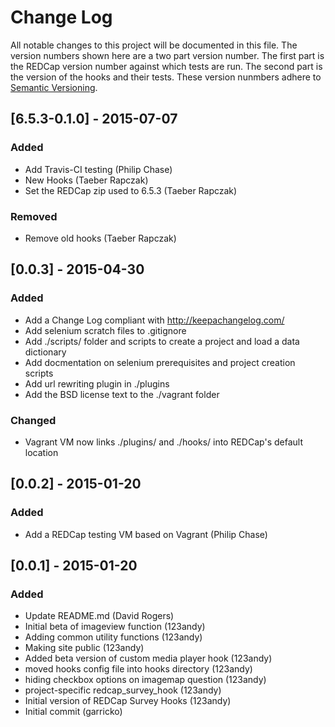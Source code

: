 # Change Log
All notable changes to this project will be documented in this file.
The version numbers shown here are a two part version number.  The first part
is the REDCap version number against which tests are run.  The second part is
the version of the hooks and their tests.  These version nunmbers adhere to [Semantic Versioning](http://semver.org/).


## [6.5.3-0.1.0] - 2015-07-07
### Added
- Add Travis-CI testing (Philip Chase)
- New Hooks (Taeber Rapczak)
- Set the REDCap zip used to 6.5.3 (Taeber Rapczak)

### Removed
- Remove old hooks (Taeber Rapczak)


## [0.0.3] - 2015-04-30
### Added
- Add a Change Log compliant with http://keepachangelog.com/
- Add selenium scratch files to .gitignore
- Add ./scripts/ folder and scripts to create a project and load a data dictionary
- Add docmentation on selenium prerequisites and project creation scripts
- Add url rewriting plugin in ./plugins
- Add the BSD license text to the ./vagrant folder

### Changed
- Vagrant VM now links ./plugins/ and ./hooks/ into REDCap's default location


## [0.0.2] - 2015-01-20
### Added
 - Add a REDCap testing VM based on Vagrant (Philip Chase)


## [0.0.1] - 2015-01-20
### Added
 - Update README.md (David Rogers)
 - Initial beta of imageview function (123andy)
 - Adding common utility functions (123andy)
 - Making site public (123andy)
 - Added beta version of custom media player hook (123andy)
 - moved hooks config file into hooks directory (123andy)
 - hiding checkbox options on imagemap question (123andy)
 - project-specific redcap_survey_hook (123andy)
 - Initial version of REDCap Survey Hooks (123andy)
 - Initial commit (garricko)
